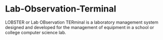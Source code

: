 # Lab-Observation-Terminal
LOBSTER or Lab OBservation TERminal is a laboratory management system designed and developed for the management of equipment in a school or college computer science lab.
